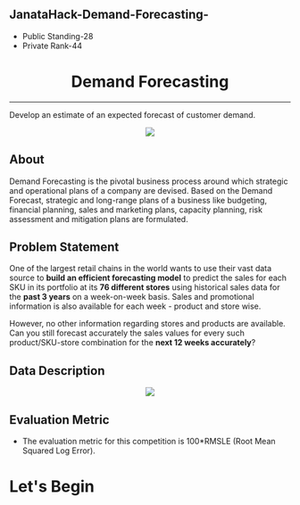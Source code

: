 ## JanataHack-Demand-Forecasting-
- Public Standing-28
- Private Rank-44

# <center> Demand Forecasting</center>
________
Develop an estimate of an expected forecast of customer demand.

<center><img src='https://datahack-prod.s3.ap-south-1.amazonaws.com/__sized__/contest_cover/cover_1_3vEBqwk-thumbnail-1200x1200.png'/></center>

## About
Demand Forecasting is the pivotal business process around which strategic and operational plans of a company are devised. Based on the Demand Forecast, strategic and long-range plans of a business like budgeting, financial planning, sales and marketing plans, capacity planning, risk assessment and mitigation plans are formulated.

## Problem Statement

One of the largest retail chains in the world wants to use their vast data source to __build an efficient forecasting model__ to predict the sales for each SKU in its portfolio at its __76 different stores__ using historical sales data for the __past 3 years__ on a week-on-week basis. Sales and promotional information is also available for each week - product and store wise. 

However, no other information regarding stores and products are available. Can you still forecast accurately the sales values for every such product/SKU-store combination for the __next 12 weeks accurately__? 

## Data Description

<center><img src='https://www.googleapis.com/download/storage/v1/b/kaggle-user-content/o/inbox%2F1279142%2F4f09fa27a17b01fa40700e7b80d87add%2Fdataset_description.jpg?generation=1594430740572308&alt=media'/></center>

## Evaluation Metric
- The evaluation metric for this competition is 100*RMSLE (Root Mean Squared Log Error).

# Let's Begin
